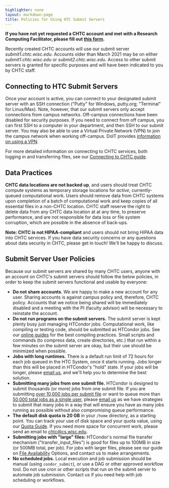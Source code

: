 ```yaml
---
highlighter: none
layout: markdown-page
title: Policies for Using HTC Submit Servers
---
```


**If you have not yet requested a CHTC account and met with a Research
Computing Facilitator, please fill out [this form](form).**

Recently created CHTC accounts will use our submit server 
*submit1.chtc.wisc.edu*. Accounts older than March 2021 may be on 
either *submit1.chtc.wisc.edu* or *submit2.chtc.wisc.edu*. 
Access to other submit servers is granted for
specific purposes and will have been indicated to you by CHTC staff.

Connecting to HTC Submit Servers
---------------------------------

Once your account is active, you can connect to your designated submit
server with an SSH connection (\"Putty\" for Windows, putty.org;
\"Terminal\" for Linux/Max). Note, however, that our submit servers only
accept connections from campus networks. Off-campus connections have
been disabled for security purposes. If you need to connect from off
campus, you can first SSH to a computer in your department, and then SSH
to our submit server. You may also be able to use a Virtual Private
Network (VPN) to join the campus network when working off-campus. DoIT
provides [information on using a
VPN](https://it.wisc.edu/services/wiscvpn/).

For more detailed information on connecting to CHTC services, both
logging in and transferring files, see our [Connecting to CHTC
guide](connecting).

Data Practices
--------------

**CHTC data locations are not backed up**, and users should
treat CHTC compute systems as temporary storage locations for *active*,
currently-queued computational work. Users should remove data from CHTC
systems upon completion of a batch of computational work and keep copies of
all essential files in a non-CHTC location. CHTC staff reserve the right
to delete data from any CHTC data location at at any time, to preserve
performance, and are not responsible for data loss or file system
corruption, which are possible in the absence of back-ups.

**Note: CHTC is not HIPAA-compliant** and users should not bring HIPAA data into 
CHTC services. If you have data security concerns or any questions about 
data security in CHTC, please get in touch! We'll be happy to discuss.

Submit Server User Policies
---------------------------

Because our submit servers are shared by many CHTC users, anyone with an
account on CHTC\'s submit servers should follow the below policies, in
order to keep the submit servers functional and usable by everyone:

-   **Do not share accounts**. We are happy to make a new account
    for any user. Sharing accounts is against campus policy and,
    therefore, CHTC policy. Accounts that we notice being shared will be
    immediately disabled and a meeting with the PI (faculty advisor)
    will be necessary to reinstate the account.
-   **Do not run programs on the submit servers.** The submit server is
    kept plenty busy just managing HTCondor jobs. Computational work,
    like compiling or testing code, should be submitted as HTCondor jobs. See our
    [online guides](guides) for the best compiling practices.
    Small scripts and commands (to compress data, create directories,
    etc.) that run within a few minutes on the submit server are okay,
    but their use should be minimized when possible.
-   **Jobs with long runtimes.** There is a default run limit of 72
    hours for each job queued in the HTC System, once it starts running.
    Jobs longer than this will be placed in HTCondor\'s \"hold\" state.
    If your jobs will be longer, please [email
    us](mailto:chtc@cs.wisc.edu), and we\'ll help you to determine the
    best solution.
-   **Submitting many jobs from one submit file.** HTCondor is designed
    to submit thousands (or more) jobs from one submit file. If you are
    submitting <u>over 10,000 jobs per submit file</u> or want to queue 
    more than <u>50,000 total jobs as a single user</u>,
    please [email us](mailto:chtc@cs.wisc.edu) as we have strategies to
    submit that many jobs in a way that will ensure you have as many
    jobs running as possible without also compromising queue performance.
-   **The default disk quota is 20 GB** in your `/home` directory, as a 
    starting point. You can track your use of disk space and your quota value,
    using our [Quota Guide](check-quota). If you need more space
    for concurrent work, please send an email to chtc@cs.wisc.edu.
-   **Submitting jobs with \"large\" files:** HTCondor\'s
    normal file transfer mechanism (\"transfer\_input\_files\") is good for 
    files up to 100MB in size (or 500MB total, per job). For jobs with larger
    files, please see our guide on [File Availability](file-availability) 
    Options, and contact us to make arrangements.
-   **No scheduled jobs.** Local execution and job submission should be
    manual (using `condor_submit`), or use a DAG or other approved workflow tool. Do not use cron 
    or other scripts that run on the submit server to automate job submission. 
    Contact us if you need help with job scheduling or workflows.
